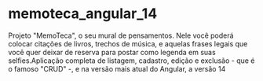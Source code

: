 # memoteca_angular_14
 Projeto "MemoTeca", o seu mural de pensamentos. Nele você poderá colocar citações de livros, trechos de música, e aquelas frases legais que você quer deixar de reserva para postar como legenda em suas selfies.Aplicação completa de listagem, cadastro, edição e exclusão - que é o famoso "CRUD" -, e na versão mais atual do Angular, a versão 14
